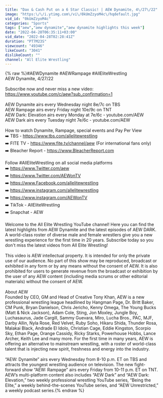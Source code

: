 ```yaml
---
title: "Dax & Cash Put on a 6 Star Classic! | AEW Dynamite, 4\/27\/22"
image: "https:\/\/i.ytimg.com\/vi\/0kUmZzyoM4c\/hqdefault.jpg"
vid_id: "0kUmZzyoM4c"
categories: "Sports"
tags: ["aew","aew dynamite","aew dynamite highlights this week"]
date: "2022-04-28T06:35:11+03:00"
vid_date: "2022-04-28T02:28:41Z"
duration: "PT7M23S"
viewcount: "49346"
likeCount: "3041"
dislikeCount: ""
channel: "All Elite Wrestling"
---
```

{% raw %}#AEWDynamite #AEWRampage #AllEliteWrestling <br />AEW Dynamite, 4/27/22<br /><br />Subscribe now and never miss a new video: <br /><a rel="nofollow" target="blank" href="https://www.youtube.com/c/aew?sub_confirmation=1">https://www.youtube.com/c/aew?sub_confirmation=1</a><br /><br />AEW Dynamite airs every Wednesday night 8e/7c on TBS<br />AEW Rampage airs every Friday night 10e/9c on TNT<br />AEW Dark: Elevation airs every Monday at 7e/6c - youtube.com/AEW<br />AEW Dark airs every Tuesday night 7e/6c - youtube.com/AEW<br /><br />How to watch Dynamite, Rampage, special events and Pay Per View <br />➡️  TBS - <a rel="nofollow" target="blank" href="https://www.tbs.com/allelitewrestling">https://www.tbs.com/allelitewrestling</a><br />➡️  FITE TV - <a rel="nofollow" target="blank" href="https://www.fite.tv/channel/aew">https://www.fite.tv/channel/aew</a> (For international fans only)<br />➡️  Bleacher Report - <a rel="nofollow" target="blank" href="https://www.BleacherReport.com">https://www.BleacherReport.com</a><br /><br />Follow #AllEliteWrestling on all social media platforms<br />➡️  <a rel="nofollow" target="blank" href="https://www.Twitter.com/aew">https://www.Twitter.com/aew</a><br />➡️  <a rel="nofollow" target="blank" href="https://www.Twitter.com/AEWonTV">https://www.Twitter.com/AEWonTV</a><br />➡️  <a rel="nofollow" target="blank" href="https://www.Facebook.com/allelitewrestling">https://www.Facebook.com/allelitewrestling</a><br />➡️  <a rel="nofollow" target="blank" href="https://www.instagram.com/allelitewrestling">https://www.instagram.com/allelitewrestling</a><br />➡️  <a rel="nofollow" target="blank" href="https://www.instagram.com/AEWonTV">https://www.instagram.com/AEWonTV</a><br />➡️  TikTok - AllEliteWrestling<br />➡️  Snapchat - AEW<br /><br />Welcome to the All Elite Wrestling YouTube channel! Here you can find the latest highlights from AEW Dynamite and the latest episodes of AEW DARK. A world-class roster of diverse male and female wrestlers give you a new wrestling experience for the first time in 20 years. Subscribe today so you don't miss the latest videos from All Elite Wrestling!<br /><br />This video is AEW intellectual property. It is intended for only the private use of our audience.  No part of this show may be reproduced, broadcast or exhibited in any form or by any means without the consent of AEW.  It is also prohibited for users to generate revenue from the broadcast or exhibition by the user of any AEW content (including media scrums or other editorial materials) without the consent of AEW.<br /><br />About AEW<br />Founded by CEO, GM and Head of Creative Tony Khan, AEW is a new professional wrestling league headlined by Hangman Page, Dr. Britt Baker, CM Punk, Bryan Danielson, Chris Jericho, Kenny Omega, The Young Bucks (Matt &amp; Nick Jackson), Adam Cole, Sting, Jon Moxley, Jungle Boy, Luchasaurus, Jade Cargill, Sammy Guevara, Miro, Lucha Bros., PAC, MJF, Darby Allin, Nyla Rose, Red Velvet, Ruby Soho, Hikaru Shida, Thunder Rosa, Malakai Black, Andrade El Idolo, Christian Cage, Eddie Kingston, Scorpio Sky, Ethan Page, Orange Cassidy, Ricky Starks, Powerhouse Hobbs, Lance Archer, Keith Lee and many more.  For the first time in many years, AEW is offering an alternative to mainstream wrestling, with a roster of world-class talent that is injecting new spirit, freshness and energy into the industry.<br /><br />“AEW: Dynamite” airs every Wednesday from 8-10 p.m. ET on TBS and attracts the youngest wrestling audience on television.  The new fight-forward show “AEW: Rampage” airs every Friday from 10-11 p.m. ET on TNT.  AEW’s multi-platform content also includes “AEW Dark” and “AEW Dark: Elevation,” two weekly professional wrestling YouTube series, “Being the Elite,” a weekly behind-the-scenes YouTube series, and “AEW Unrestricted,” a weekly podcast series.{% endraw %}
